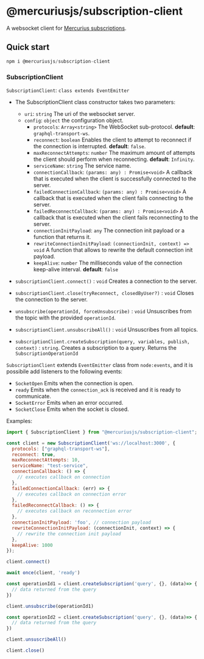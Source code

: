 # @mercuriusjs/subscription-client

A websocket client for [Mercurius subscriptions](https://github.com/mercurius-js/mercurius/blob/master/docs/subscriptions.md).

## Quick start

```javascript
npm i @mercuriusjs/subscription-client
```

### SubscriptionClient

`SubscriptionClient`: `class extends EventEmitter`

- The SubscriptionClient class constructor takes two parameters:
  - `uri`: `string` The uri of the websocket server.
  - `config`: `object` the configuration object.
    - `protocols`: `Array<string>` The WebSocket sub-protocol. **default**: `graphql-transport-ws`.
    - `reconnect`: `boolean` Enables the client to attempt to reconnect if the connection is interrupted. **default**: `false`.
    - `maxReconnectAttempts`: `number` The maximum amount of attempts the client should perform when reconnecting. **default**: `Infinity`.
    - `serviceName`: `string` The service name.
    - `connectionCallback`: `(params: any) : Promise<void>` A callback that is executed when the client is successfully connected to the server.
    - `failedConnectionCallback`: `(params: any) : Promise<void>` A callback that is executed when the client fails connecting to the server.
    - `failedReconnectCallback`: `(params: any) : Promise<void>` A callback that is executed when the client fails reconnecting to the server.
    - `connectionInitPayload`: `any` The connection init payload or a function that returns it.
    - `rewriteConnectionInitPayload`: `(connectionInit, context) => void` A function that allows to rewrite the default connection init payload.
    - `keepAlive`: `number` The milliseconds value of the connection keep-alive interval. **default**: `false`

- `subscriptionClient.connect()` : `void` Creates a connection to the server.
- `subscriptionClient.close(tryReconnect, closedByUser?)` : `void` Closes the connection to the server.
- `unsubscribe(operationId, forceUnsubscribe)` : `void` Unsuscribes from the topic with the provided `operationId`.
- `subscriptionClient.unsubscribeAll()` : `void` Unsuscribes from all topics.
- `subscriptionClient.createSubscription(query, variables, publish, context)` : `string`. Creates a subscription to a query. Returns the `SubscriptionOperationId`

`SubscriptionClient` extends `EventEmitter` class from `node:events`, and it is possibile add listeners to the following events:

- `SocketOpen` Emits when the connection is open.
- `ready` Emits when the `connection_ack` is received and it is ready to communicate.
- `SocketError` Emits when an error occurred.
- `SocketClose` Emits when the socket is closed.


Examples:

```js
import { SubscriptionClient } from "@mercuriusjs/subscription-client";

const client = new SubscriptionClient('ws://localhost:3000', {
  protocols: ["graphql-transport-ws"],
  reconnect: true,
  maxReconnectAttempts: 10,
  serviceName: "test-service",
  connectionCallback: () => {
    // executes callback on connection
  },
  failedConnectionCallback: (err) => {
    // executes callback on connection error
  },
  failedReconnectCallback: () => {
    // executes callback on reconnection error
  },
  connectionInitPayload: 'foo', // connection payload
  rewriteConnectionInitPayload: (connectionInit, context) => {
    // rewrite the connection init payload
  },
  keepAlive: 1000
});

client.connect()

await once(client, 'ready')

const operationId1 = client.createSubscription('query', {}, (data)=> {
  // data returned from the query
})

client.unsubscribe(operationId1)

const operationId2 = client.createSubscription('query', {}, (data)=> {
  // data returned from the query
})

client.unsuscribeAll()

client.close()
```
